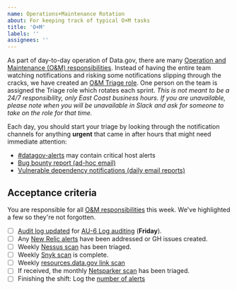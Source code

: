 ```yaml
---
name: Operations+Maintenance Rotation
about: For keeping track of typical O+M tasks
title: 'O+M'
labels: ''
assignees: ''
---
```

As part of day-to-day operation of Data.gov, there are many [Operation and Maintenance (O&M) responsibilities](https://github.com/GSA/datagov-deploy/wiki/Operation-and-Maintenance-Responsibilities). Instead of having the entire team watching notifications and risking some notifications slipping through the cracks, we have created an [O&M Triage role](https://github.com/GSA/datagov-deploy/wiki/Operation-and-Maintenance-Responsibilities#om-triage-rotation). One person on the team is assigned the Triage role which rotates each sprint. _This is not meant to be a 24/7 responsibility, only East Coast business hours. If you are unavailable, please note when you will be unavailable in Slack and ask for someone to take on the role for that time._

Each day, you should start your triage by looking through the notification channels for anything **urgent** that came in after hours that might need immediate attention:

- [#datagov-alerts](https://gsa-tts.slack.com/archives/C4RGAM1Q8) may contain critical host alerts
- [Bug bounty report (ad-hoc email)](https://github.com/GSA/datagov-deploy/wiki/Operation-and-Maintenance-Responsibilities#bug-bounty-report-ad-hoc-email)
- [Vulnerable dependency notifications (daily email reports)](https://github.com/GSA/datagov-deploy/wiki/Operation-and-Maintenance-Responsibilities#vulnerable-dependency-notifications-daily-email-reports)


## Acceptance criteria

You are responsible for all [O&M responsibilities](https://github.com/GSA/datagov-deploy/wiki/Operation-and-Maintenance-Responsibilities) this week. We've highlighted a few so they're not forgotten.

- [ ] [Audit log updated](https://docs.google.com/spreadsheets/d/1z6lqmyNxC7s5MiTt9f6vT41IS2DLLJl4HwEqXvvft40/edit) for [AU-6 Log auditing](https://github.com/GSA/datagov-deploy/wiki/Operation-and-Maintenance-Responsibilities#au-6-log-auditing) (**Friday**).
- [ ] Any [New Relic alerts](https://alerts.newrelic.com/accounts/1601367/incidents) have been addressed or GH issues created.
- [ ] Weekly [Nessus scan](https://github.com/GSA/datagov-deploy/wiki/Operation-and-Maintenance-Responsibilities#nessus-host-scan-report-from-isso) has been triaged.
- [ ] Weekly [Snyk scan](https://github.com/GSA/datagov-deploy/wiki/Operation-and-Maintenance-Responsibilities#automated-dependency-updates-ad-hoc-github-prs) is complete.
- [ ] Weekly [resources.data.gov link scan](https://app.circleci.com/pipelines/github/GSA/resources.data.gov?branch=main)
- [ ] If received, the monthly [Netsparker scan](https://github.com/GSA/datagov-deploy/wiki/Operation-and-Maintenance-Responsibilities#netsparker-compliance-scan-report-from-isso) has been triaged.
- [ ] Finishing the shift: Log the [number of alerts](https://docs.google.com/spreadsheets/d/1u1hSUAQW6FWzphog122stfB6MB9Wiq0NROT3PeicRoM/edit#gid=939071144) 
